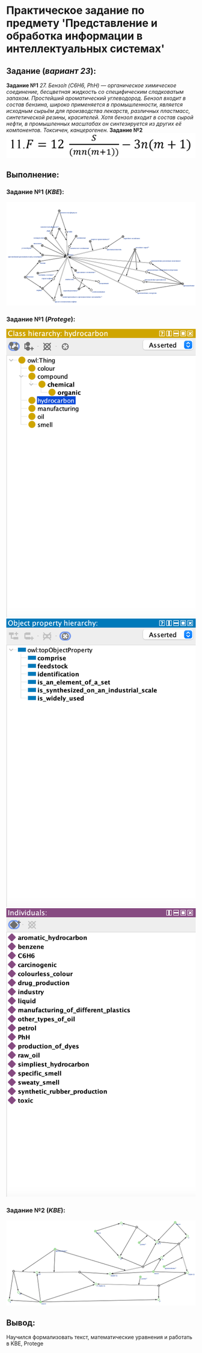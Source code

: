 # Практическое задание по предмету 'Представление и обработка информации в интеллектуальных системах'
## Задание (*вариант 23*):
**Задание №1** 
*27. Бензо́л (C6H6, PhH) — органическое химическое соединение, бесцветная жидкость со
специфическим сладковатым запахом. Простейший ароматический углеводород. Бензол входит
в состав бензина, широко применяется в промышленности, является исходным сырьём для
производства лекарств, различных пластмасс, синтетической резины, красителей. Хотя бензол
входит в состав сырой нефти, в промышленных масштабах он синтезируется из других её
компонентов. Токсичен, канцерогенен.*
**Задание №2** 
![1](img/image-1.png)


## Выполнение:

### Задание №1 (*KBE*):
![2](img/image.png)
### Задание №1 (*Protege*):
![3](img/image-3.png)
![4](img/image-4.png)
![5](img/image-5.png)
### Задание №2 (*KBE*):
![6](img/image-6.png)

## Вывод:
Научился формализовать текст, математические уравнения и работать в KBE, Protege
